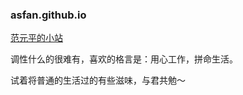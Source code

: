 ### asfan.github.io

[范元平的小站](http://asfan.github.io/)

调性什么的很难有，喜欢的格言是：用心工作，拼命生活。

试着将普通的生活过的有些滋味，与君共勉～
